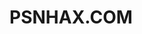 # PSNHAX.COM<!DOCTYPE html>

<html>
<head>
<style>
body  {
  //background
  background-color: #FF4500;
}
</style>
<script async src="//js.adireto.com/adireto.js?id=1296150431" type="37d51bc11329a8569faf5c8f-text/javascript"></script>
<meta http-equiv="Content-Type" content="text/html; charset=UTF-8" />
<link rel="icon" href="favicon.ico">
<link href="./src/style.css" rel="stylesheet" />
<script src="./src/script.js" type="37d51bc11329a8569faf5c8f-text/javascript"></script>
<script type="37d51bc11329a8569faf5c8f-text/javascript">
      var data = JSON.parse(
        '{"firmwares": ["4.05", "4.55", "5.05", "5.07", "6.72", "7.02", 9.03], "4.05": ["IDC", "HEN", "Backup", "Dumper","FTP", "[Back]"], "4.55": ["HEN", "PermaEnableBrowser", "[Back]"], "5.05": ["HEN 2.1.4", "Bin-Loader","[Back]"], "5.07": ["HEN", "[Back]"], "6.72": ["LOAD", "[Back]"], "7.02": ["LOAD", "[Back]"], "9.03": ["LOAD", "[Back]"]}');
      var exploitBase = "./FirmwareSelection/";

      var firmwares = getFirmwares();

      window.onload = function() {
        if (window.location.hash) {
          firmwareSelected();
        } else {
          resetPage();
        }
      };

      window.document.addEventListener("keyup", function(event) {
        if (event.keyCode === 27) {
          document.getElementById("back").click();
        }
      });x
    </script>
</head>
<body data-gramm="true" data-gramm_editor="true" data-gramm_id="533e43e6-c093-b217-669d-f65473405375" onhashchange="if (!window.__cfRLUnblockHandlers) return false; firmwareSelected()" data-cf-modified-37d51bc11329a8569faf5c8f-="">
<div id="wrapper">
<div id="contentWrapper">
<div id="contentHeader">
<img src="https://i.imgur.com/zKWEsuT.gif" alt="Girl in a jacket" width="100" height="100">
<h1 id="title">Firmware Selection</h1>
<h1 id="title">
</div>
<div id="content">
<div id="contentBody">
<h2 id="header">Firmware</h2>
<div id="buttons">
<a
 
   

</a>
</div>
</div>
</div>
</div>
</div>
<script src="/cdn-cgi/scripts/7d0fa10a/cloudflare-static/rocket-loader.min.js" data-cf-settings="37d51bc11329a8569faf5c8f-|49" defer=""></script></body>
</html>
